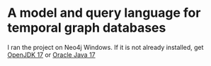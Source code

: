 # A model and query language for temporal graph databases
I ran the project on Neo4j Windows.
If it is not already installed, get [OpenJDK 17](https://openjdk.org/) or [Oracle Java 17](https://www.oracle.com/java/technologies/downloads)

